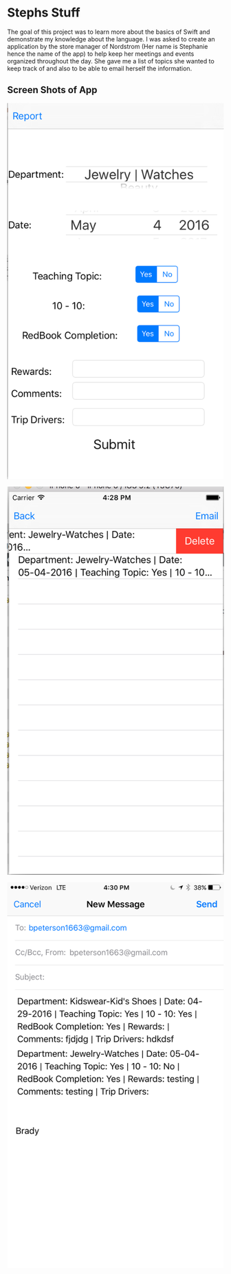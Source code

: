 # Stephs Stuff
The goal of this project was to learn more about the basics of Swift and demonstrate my knowledge about the language. I was asked to create an application by the store manager of Nordstrom (Her name is Stephanie hence the name of the app) to help keep her meetings and events organized throughout the day. She gave me a list of topics she wanted to keep track of and also to be able to email herself the information. 

  

## Screen Shots of App


![alt text](screenshots/home.png "The Home Page of the App")

![alt text](screenshots/task_list.png "The Task Lisk Page With Delete Functionality")

![alt text](screenshots/email.PNG "Email Option")
